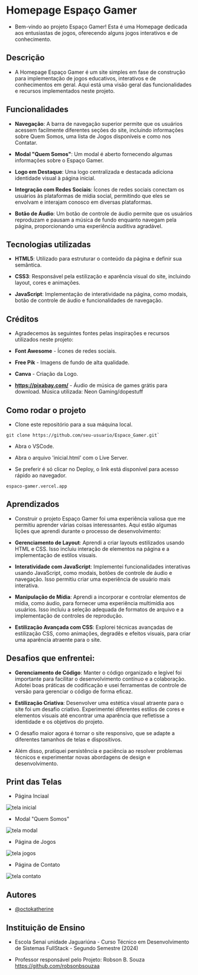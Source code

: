 # Homepage Espaço Gamer

- Bem-vindo ao projeto Espaço Gamer! Esta é uma Homepage dedicada aos entusiastas de jogos, oferecendo alguns jogos interativos e de conhecimento.

## Descrição

- A Homepage Espaço Gamer é um site simples em fase de construção para implementação de jogos educativos, interativos e de conhecimentos em geral. Aqui está uma visão geral das funcionalidades e recursos implementados neste projeto.

## Funcionalidades

- **Navegação**: A barra de navegação superior permite que os usuários acessem facilmente diferentes seções do site, incluindo informações sobre Quem Somos, uma lista de Jogos disponíveis e como nos Contatar.

- **Modal "Quem Somos"**: Um modal é aberto fornecendo algumas informações sobre o Espaço Gamer.

- **Logo em Destaque**: Uma logo centralizada e destacada adiciona identidade visual à página inicial.

- **Integração com Redes Sociais**: Ícones de redes sociais conectam os usuários às plataformas de mídia social, permitindo que eles se envolvam e interajam conosco em diversas plataformas.

- **Botão de Áudio**: Um botão de controle de áudio permite que os usuários reproduzam e pausam a música de fundo enquanto navegam pela página, proporcionando uma experiência auditiva agradável.

## Tecnologias utilizadas

- **HTML5**: Utilizado para estruturar o conteúdo da página e definir sua semântica.

- **CSS3**: Responsável pela estilização e aparência visual do site, incluindo layout, cores e animações.

- **JavaScript**: Implementação de interatividade na página, como modais, botão de controle de áudio e funcionalidades de navegação.
## Créditos

- Agradecemos às seguintes fontes pelas inspirações e recursos utilizados neste projeto:

- **Font Awesome** - Ícones de redes sociais.

- **Free Pik** - Imagens de fundo de alta qualidade.

- **Canva** - Criação da Logo.

- **https://pixabay.com/** - Áudio de música de games grátis para download. Música utilizada: Neon Gaming/dopestuff

## Como rodar o projeto

- Clone este repositório para a sua máquina local.

```
git clone https://github.com/seu-usuario/Espaco_Gamer.git`
```

- Abra o VSCode.

- Abra o arquivo 'inicial.html' com o Live Server.

- Se preferir é só clicar no Deploy, o link está disponível para acesso rápido ao navegador.

```
espaco-gamer.vercel.app
```
## Aprendizados

- Construir o projeto Espaço Gamer foi uma experiência valiosa que me permitiu aprender várias coisas interessantes. Aqui estão algumas lições que aprendi durante o processo de desenvolvimento:

- **Gerenciamento de Layout**: Aprendi a criar layouts estilizados usando HTML e CSS. Isso incluiu interação de elementos na página e a implementação de estilos visuais.

- **Interatividade com JavaScript**: Implementei funcionalidades interativas usando JavaScript, como modais, botões de controle de áudio e navegação. Isso permitiu criar uma experiência de usuário mais interativa.

- **Manipulação de Mídia**: Aprendi a incorporar e controlar elementos de mídia, como áudio, para fornecer uma experiência multimídia aos usuários. Isso incluiu a seleção adequada de formatos de arquivo e a implementação de controles de reprodução.

- **Estilização Avançada com CSS**: Explorei técnicas avançadas de estilização CSS, como animações, degradês e efeitos visuais, para criar uma aparência atraente para o site.

## Desafios que enfrentei:

- **Gerenciamento de Código**: Manter o código organizado e legível foi importante para facilitar o desenvolvimento contínuo e a colaboração. Adotei boas práticas de codificação e usei ferramentas de controle de versão para gerenciar o código de forma eficaz.

- **Estilização Criativa**: Desenvolver uma estética visual  atraente para o site foi um desafio criativo. Experimentei diferentes estilos de cores e elementos visuais até encontrar uma aparência que refletisse a identidade e os objetivos do projeto.

- O desafio maior agora é tornar o site responsivo, que se adapte a diferentes tamanhos de telas e dispositivos.

-  Além disso, pratiquei persistência e paciência ao resolver problemas técnicos e experimentar novas abordagens de design e desenvolvimento.

## Print das Telas

- Página Inciaal

![tela inicial](https://github.com/Carla-coder/Espaco_Gamer/assets/128012862/168e3f1a-31af-4ea1-9c24-07a99f796d8c)

- Modal "Quem Somos"

![tela modal](https://github.com/Carla-coder/Espaco_Gamer/assets/128012862/0d7b3b1e-57e8-4689-945e-9048017a8fcc)

- Página de Jogos

![tela jogos](https://github.com/Carla-coder/Espaco_Gamer/assets/128012862/4682a2c7-e836-4b1e-bc82-41d7d0c72e83)

- Página de Contato

![tela contato](https://github.com/Carla-coder/Espaco_Gamer/assets/128012862/a5e12cb3-6697-4ce5-86ff-dc35f1409296)

## Autores

- [@octokatherine](https://www.github.com/Carla-coder)


## Instituição de Ensino

- Escola Senai unidade Jaguariúna - Curso Técnico em Desenvolvimento de Sistemas FullStack - Segundo Semestre (2024)

- Professor responsável pelo Projeto: Robson B. Souza https://github.com/robsonbsouzaa
